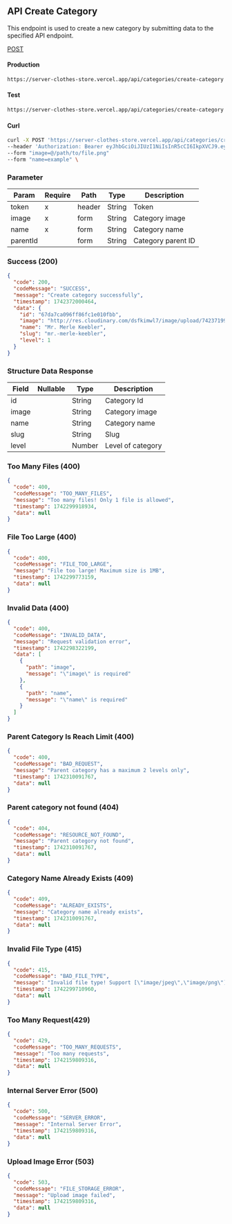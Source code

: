 ## API Create Category

This endpoint is used to create a new category by submitting data to the specified API endpoint.

[POST](#)

#### Production

```bash
https://server-clothes-store.vercel.app/api/categories/create-category
```

#### Test

```bash
https://server-clothes-store.vercel.app/api/categories/create-category
```

#### Curl

```bash
curl -X POST 'https://server-clothes-store.vercel.app/api/categories/create-category' \
--header 'Authorization: Bearer eyJhbGciOiJIUzI1NiIsInR5cCI6IkpXVCJ9.eyJpZCI6IjY3ZDJhMzMyYzhhMjEzYjA1MDI4MzNjNiIsInR5cGUiOiJVc2VyIiwiaWF0IjoxNzQyMjAxMDU5LCJleHAiOjE3NDIyMDE5NTl9.gsqLAzSlJKDPU3D9gvKg_I42NJ3NhI2d5svf-MYywDo' \
--form "image=@/path/to/file.png"
--form "name=example" \
```

### Parameter

| Param    | Require | Path   | Type   | Description        |
| -------- | ------- | ------ | ------ | ------------------ |
| token    | x       | header | String | Token              |
| image    | x       | form   | String | Category image     |
| name     | x       | form   | String | Category name      |
| parentId |         | form   | String | Category parent ID |

### Success (200)

```json
{
  "code": 200,
  "codeMessage": "SUCCESS",
  "message": "Create category successfully",
  "timestamp": 1742372000464,
  "data": {
    "id": "67da7ca096ff86fc1e010fbb",
    "image": "http://res.cloudinary.com/dsfkimwl7/image/upload/742371998/categories-image/1742371995833_5ddb7278-cc9b-421d-ad72-dc22965708d7.jpg",
    "name": "Mr. Merle Keebler",
    "slug": "mr.-merle-keebler",
    "level": 1
  }
}
```

### Structure Data Response

| Field | Nullable | Type   | Description       |
| ----- | -------- | ------ | ----------------- |
| id    |          | String | Category Id       |
| image |          | String | Category image    |
| name  |          | String | Category name     |
| slug  |          | String | Slug              |
| level |          | Number | Level of category |

### Too Many Files (400)

```json
{
  "code": 400,
  "codeMessage": "TOO_MANY_FILES",
  "message": "Too many files! Only 1 file is allowed",
  "timestamp": 1742299918934,
  "data": null
}
```

### File Too Large (400)

```json
{
  "code": 400,
  "codeMessage": "FILE_TOO_LARGE",
  "message": "File too large! Maximum size is 1MB",
  "timestamp": 1742299773159,
  "data": null
}
```

### Invalid Data (400)

```json
{
  "code": 400,
  "codeMessage": "INVALID_DATA",
  "message": "Request validation error",
  "timestamp": 1742298322199,
  "data": [
    {
      "path": "image",
      "message": "\"image\" is required"
    },
    {
      "path": "name",
      "message": "\"name\" is required"
    }
  ]
}
```

### Parent Category Is Reach Limit (400)

```json
{
  "code": 400,
  "codeMessage": "BAD_REQUEST",
  "message": "Parent category has a maximum 2 levels only",
  "timestamp": 1742310091767,
  "data": null
}
```

### Parent category not found (404)

```json
{
  "code": 404,
  "codeMessage": "RESOURCE_NOT_FOUND",
  "message": "Parent category not found",
  "timestamp": 1742310091767,
  "data": null
}
```

### Category Name Already Exists (409)

```json
{
  "code": 409,
  "codeMessage": "ALREADY_EXISTS",
  "message": "Category name already exists",
  "timestamp": 1742310091767,
  "data": null
}
```

### Invalid File Type (415)

```json
{
  "code": 415,
  "codeMessage": "BAD_FILE_TYPE",
  "message": "Invalid file type! Support [\"image/jpeg\",\"image/png\"]",
  "timestamp": 1742299710960,
  "data": null
}
```

### Too Many Request(429)

```json
{
  "code": 429,
  "codeMessage": "TOO_MANY_REQUESTS",
  "message": "Too many requests",
  "timestamp": 1742159809316,
  "data": null
}
```

### Internal Server Error (500)

```json
{
  "code": 500,
  "codeMessage": "SERVER_ERROR",
  "message": "Internal Server Error",
  "timestamp": 1742159809316,
  "data": null
}
```

### Upload Image Error (503)

```json
{
  "code": 503,
  "codeMessage": "FILE_STORAGE_ERROR",
  "message": "Upload image failed",
  "timestamp": 1742159809316,
  "data": null
}
```
